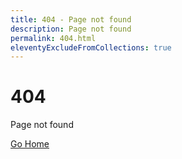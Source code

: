 ```yaml
---
title: 404 - Page not found
description: Page not found
permalink: 404.html
eleventyExcludeFromCollections: true
---
```


# 404

Page not found

[Go Home](/)

